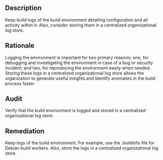 ## Description

Keep build logs of the build environment detailing configuration and all activity within it. Also, consider storing them in a centralized organizational log store.

## Rationale

Logging the environment is important for two primary reasons: one, for debugging and investigating the environment in case of a bug or security incident; and two, for reproducing the environment easily when needed. Storing these logs in a centralized organizational log store allows the organization to generate useful insights and identify anomalies in the build process faster.

## Audit

Verify that the build environment is logged and stored in a centralized organizational log store.

## Remediation

Keep logs of the build environment. For example, use the .buildinfo file for Debian build workers. Also, store the logs in a centralized organizational log store.